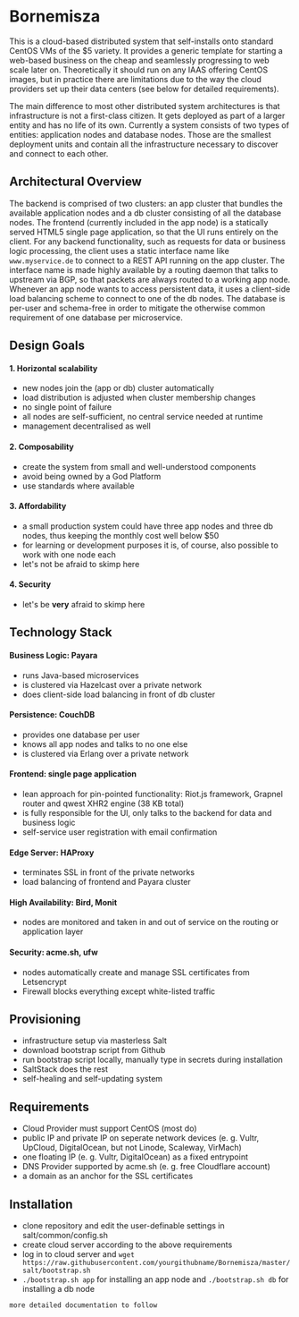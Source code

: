 # Bornemisza
This is a cloud-based distributed system that self-installs onto standard CentOS VMs of the $5 variety.
It provides a generic template for starting a web-based business on the cheap and seamlessly progressing to web scale later on. Theoretically it should run on any IAAS offering CentOS images, but in practice there are limitations due to the way the cloud providers set up their data centers (see below for detailed requirements).

The main difference to most other distributed system architectures is that infrastructure is not a first-class citizen. It gets deployed as part of a larger entity and has no life of its own. Currently a system consists of two types of entities: application nodes and database nodes. Those are the smallest deployment units and contain all the infrastructure necessary to discover and connect to each other.

## Architectural Overview
The backend is comprised of two clusters: an app cluster that bundles the available application nodes and a db cluster consisting of all the database nodes. The frontend (currently included in the app node) is a statically served HTML5 single page application, so that the UI runs entirely on the client. For any backend functionality, such as requests for data or business logic processing, the client uses a static interface name like `www.myservice.de` to connect to a REST API running on the app cluster. The interface name is made highly available by a routing daemon that talks to upstream via BGP, so that packets are always routed to a working app node. Whenever an app node wants to access persistent data, it uses a client-side load balancing scheme to connect to one of the db nodes. The database is per-user and schema-free in order to mitigate the otherwise common requirement of one database per microservice.

## Design Goals

#### 1. Horizontal scalability
- new nodes join the (app or db) cluster automatically
- load distribution is adjusted when cluster membership changes
- no single point of failure
- all nodes are self-sufficient, no central service needed at runtime
- management decentralised as well

#### 2. Composability
- create the system from small and well-understood components
- avoid being owned by a God Platform
- use standards where available

#### 3. Affordability
- a small production system could have three app nodes and three db nodes, thus keeping the monthly cost well below $50
- for learning or development purposes it is, of course, also possible to work with one node each
- let's not be afraid to skimp here

#### 4. Security
- let's be **very** afraid to skimp here

## Technology Stack

#### Business Logic: Payara
- runs Java-based microservices
- is clustered via Hazelcast over a private network
- does client-side load balancing in front of db cluster

#### Persistence: CouchDB
- provides one database per user
- knows all app nodes and talks to no one else
- is clustered via Erlang over a private network

#### Frontend: single page application
- lean approach for pin-pointed functionality: Riot.js framework, Grapnel router and qwest XHR2 engine (38 KB total)
- is fully responsible for the UI, only talks to the backend for data and business logic
- self-service user registration with email confirmation

#### Edge Server: HAProxy
- terminates SSL in front of the private networks
- load balancing of frontend and Payara cluster

#### High Availability: Bird, Monit
- nodes are monitored and taken in and out of service on the routing or application layer

#### Security: acme.sh, ufw
- nodes automatically create and manage SSL certificates from Letsencrypt
- Firewall blocks everything except white-listed traffic

## Provisioning
- infrastructure setup via masterless Salt
- download bootstrap script from Github
- run bootstrap script locally, manually type in secrets during installation
- SaltStack does the rest
- self-healing and self-updating system

## Requirements
- Cloud Provider must support CentOS (most do)
- public IP and private IP on seperate network devices (e. g. Vultr, UpCloud, DigitalOcean, but not Linode, Scaleway, VirMach)
- one floating IP (e. g. Vultr, DigitalOcean) as a fixed entrypoint
- DNS Provider supported by acme.sh (e. g. free Cloudflare account)
- a domain as an anchor for the SSL certificates

## Installation
- clone repository and edit the user-definable settings in salt/common/config.sh
- create cloud server according to the above requirements
- log in to cloud server and `wget https://raw.githubusercontent.com/yourgithubname/Bornemisza/master/salt/bootstrap.sh`
- `./bootstrap.sh app` for installing an app node and `./bootstrap.sh db` for installing a db node

```
more detailed documentation to follow
```
